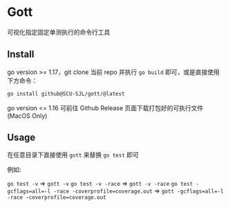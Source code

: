# Gott

可视化指定固定单测执行的命令行工具

## Install

go version >= 1.17，git clone 当前 repo 并执行 `go build` 即可，或是直接使用下方命令：

```sh
go install github@SCU-SJL/gott/@latest
```

go version <= 1.16 可前往 Github Release 页面下载打包好的可执行文件(MacOS Only)



## Usage

在任意目录下直接使用 `gott` 来替换 `go test` 即可

例如:

`go test -v` => `gott -v`
`go test -v -race` => `gott -v -race`
`go test -gcflags=all=-l -race -coverprofile=coverage.out` => `gott -gcflags=all=-l -race -coverprofile=coverage.out`
